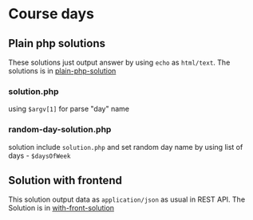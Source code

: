 # Course days

## Plain php solutions
These solutions just output answer by using `echo` as `html/text`. The solutions is in [plain-php-solution](plain-php-solution)
### solution.php
using `$argv[1]` for parse "day" name
### random-day-solution.php
solution include `solution.php` and set random day name by using list of days - `$daysOfWeek`

## Solution with frontend
This solution output data as `application/json` as usual in REST API. The Solution is in [with-front-solution](with-front-solution)